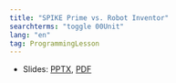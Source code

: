 ```yaml
---
title: "SPIKE Prime vs. Robot Inventor"
searchterms: "toggle 00Unit"
lang: "en"
tag: ProgrammingLesson
---
```

 <ul>
 <li class="ng-binding">Slides:
 <a href="ProgrammingLessons/SPvs51515.pptx">PPTX</a>,
 <a href="ProgrammingLessons/SPvs51515.pdf">PDF</a>
 </li>
 </ul>
